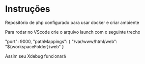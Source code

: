 # Instruções
Repositório de php configurado para usar docker e criar ambiente

Para rodar no VScode crie o arquivo launch com o seguinte trecho

"port": 9000,
"pathMappings": {
    "/var/www/html/web": "${workspaceFolder}/web"
}

Assim seu Xdebug funcionará
